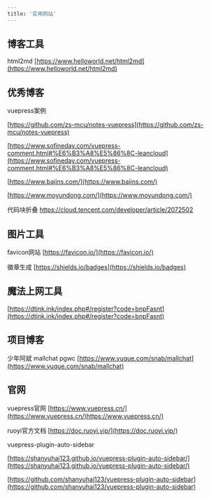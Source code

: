 ```yaml
---
title: '实用网站'
---
```


## 博客工具

html2md
[https://www.helloworld.net/html2md](https://www.helloworld.net/html2md)



## 优秀博客

vuepress案例

[https://github.com/zs-mcu/notes-vuepress](https://github.com/zs-mcu/notes-vuepress)

[https://www.sofineday.com/vuepress-comment.html#%E6%B3%A8%E5%86%8C-leancloud](https://www.sofineday.com/vuepress-comment.html#%E6%B3%A8%E5%86%8C-leancloud)

[https://www.bajins.com/](https://www.bajins.com/)

[https://www.moyundong.com/](https://www.moyundong.com/)

代码块折叠
https://cloud.tencent.com/developer/article/2072502

## 图片工具

favicon网站
[https://favicon.io/](https://favicon.io/)

徽章生成
[https://shields.io/badges](https://shields.io/badges)


## 魔法上网工具

[https://dtink.ink/index.php#/register?code=bnpFasnt](https://dtink.ink/index.php#/register?code=bnpFasnt)



## 项目博客
少年阿斌 mallchat pgwc
[https://www.yuque.com/snab/mallchat](https://www.yuque.com/snab/mallchat)



## 官网

vuepress官网
[https://www.vuepress.cn/](https://www.vuepress.cn/)https://www.vuepress.cn/)

ruoyi官方文档
[https://doc.ruoyi.vip/](https://doc.ruoyi.vip/)

vuepress-plugin-auto-sidebar

[https://shanyuhai123.github.io/vuepress-plugin-auto-sidebar/](https://shanyuhai123.github.io/vuepress-plugin-auto-sidebar/)

[https://github.com/shanyuhai123/vuepress-plugin-auto-sidebar](https://github.com/shanyuhai123/vuepress-plugin-auto-sidebar)

